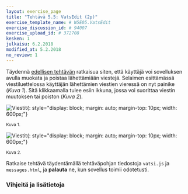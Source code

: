 ```yaml
---
layout: exercise_page
title: "Tehtävä 5.5: VatsEdit (2p)"
exercise_template_name: # W5E05.VatsEdit
exercise_discussion_id: # 94007
exercise_upload_id: # 372708
kesken: 1
julkaisu: 6.2.2018
modified_at: 5.2.2018
no_review: 1
---
```


Täydennä [edellisen tehtävän](../tehtava54) ratkaisua siten, että
käyttäjä voi sovelluksen avulla muokata ja poistaa lähettämiään viestejä.
Selaimen esittämässä viestiluettelossa käyttäjän lähettämien viestien vieressä
on nyt painike (*Kuva 1*). Sitä klikkaamalla tulee esiin ikkuna, jossa voi suorittaa
viestin muutoksen tai poiston (*Kuva 2*).


![Viestit](../img/vats_edit_list.png "Viestit"){: style="display: block; margin: auto; margin-top: 10px; width: 600px;"}

<small>Kuva 1.</small>


![Viestit](../img/vats_edit_update.png "Viestit"){: style="display: block; margin: auto; margin-top: 10px; width: 600px;"}

<small>Kuva 2.</small>


Ratkaise tehtävä täydentämällä tehtäväpohjan tiedostoja `vatsi.js` ja `messages.html`,
ja **palauta** ne, kun sovellus toimii odotetusti.

### Vihjeitä ja lisätietoja
